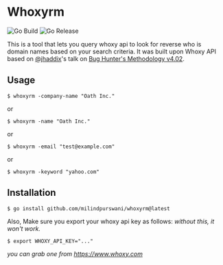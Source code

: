 # Whoxyrm
![Go Build](https://github.com/milindpurswani/whoxyrm/actions/workflows/go.yml/badge.svg) ![Go Release](https://github.com/milindpurswani/whoxyrm/actions/workflows/release.yml/badge.svg)


This is a tool that lets you query whoxy api to look for reverse who is domain names based on your search criteria. It was built upon Whoxy API based on [@jhaddix](https://twitter.com/Jhaddix)'s talk on [Bug Hunter's Methodology v4.02](https://www.youtube.com/watch?v=gIz_yn0Uvb8). 
## Usage

```
$ whoxyrm -company-name "Oath Inc."
```

or 

```
$ whoxyrm -name "Oath Inc."
```

or 
```
$ whoxyrm -email "test@example.com"
```

or

```
$ whoxyrm -keyword "yahoo.com"
```

## Installation

```
$ go install github.com/milindpurswani/whoxyrm@latest
```

Also, Make sure you export your whoxy api key as follows:
*without this, it won't work.*

```
$ export WHOXY_API_KEY="..."
```
*you can grab one from https://www.whoxy.com*

